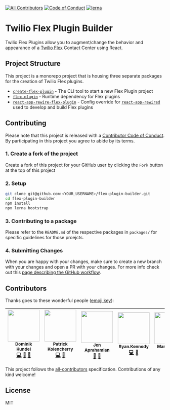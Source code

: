 [![All Contributors](https://img.shields.io/badge/all_contributors-6-orange.svg?style=flat-square)](#contributors)
[![Code of Conduct](https://img.shields.io/badge/%F0%9F%92%96-code%20of%20conduct-ff69b4.svg?style=flat-square)](CODE_OF_CONDUCT.md)
[![lerna](https://img.shields.io/badge/maintained%20with-lerna-cc00ff.svg?style=flat-square)](https://lernajs.io/)

# Twilio Flex Plugin Builder

Twilio Flex Plugins allow you to augment/change the behavior and appearance of a [Twilio Flex](https://www.twilio.com/flex) Contact Center using React.

## Project Structure

This project is a monorepo project that is housing three separate packages for the creation of Twilio Flex plugins.

- [`create-flex-plugin`](packages/create-flex-plugin) - The CLI tool to start a new Flex Plugin project
- [`flex-plugin`](packages/flex-plugin) - Runtime dependency for Flex plugins
- [`react-app-rewire-flex-plugin`](packages/react-app-rewire-flex-plugin) - Config override for [`react-app-rewired`](https://npm.im/react-app-rewired) used to develop and build Flex plugins

## Contributing

Please note that this project is released with a [Contributor Code of Conduct](CODE_OF_CONDUCT.md). By participating in this project you agree to abide by its terms.

### 1. Create a fork of the project

Create a fork of this project for your GitHub user by clicking the `Fork` button at the top of this project

### 2. Setup

```bash
git clone git@github.com:<YOUR_USERNAME>/flex-plugin-builder.git
cd flex-plugin-builder
npm install
npx lerna bootstrap
```

### 3. Contributing to a package

Please refer to the `README.md` of the respective packages in `packages/` for specific guidelines for those proejcts.

### 4. Submitting Changes

When you are happy with your changes, make sure to create a new branch with your changes and open a PR with your changes. For more info check out this [page describing the GitHub workflow](https://guides.github.com/introduction/flow/).

## Contributors

Thanks goes to these wonderful people ([emoji key](https://github.com/kentcdodds/all-contributors#emoji-key)):

<!-- ALL-CONTRIBUTORS-LIST:START - Do not remove or modify this section -->
<!-- prettier-ignore -->
| [<img src="https://avatars3.githubusercontent.com/u/1505101?v=4" width="100px;"/><br /><sub><b>Dominik Kundel</b></sub>](https://dkundel.com)<br />[💻](https://github.com/twilio/flex-plugin-builder/commits?author=dkundel "Code") [📖](https://github.com/twilio/flex-plugin-builder/commits?author=dkundel "Documentation") [🤔](#ideas-dkundel "Ideas, Planning, & Feedback") | [<img src="https://avatars0.githubusercontent.com/u/3395618?v=4" width="100px;"/><br /><sub><b>Patrick Kolencherry</b></sub>](https://github.com/kolencherry)<br />[💻](https://github.com/twilio/flex-plugin-builder/commits?author=kolencherry "Code") [🐛](https://github.com/twilio/flex-plugin-builder/issues?q=author%3Akolencherry "Bug reports") | [<img src="https://avatars0.githubusercontent.com/u/1070220?v=4" width="100px;"/><br /><sub><b>Jen Aprahamian</b></sub>](http://twitter.com/jennifermarie)<br />[🐛](https://github.com/twilio/flex-plugin-builder/issues?q=author%3Ajennifermarie "Bug reports") [📖](https://github.com/twilio/flex-plugin-builder/commits?author=jennifermarie "Documentation") | [<img src="https://avatars3.githubusercontent.com/u/218683?v=4" width="100px;"/><br /><sub><b>Ryan Kennedy</b></sub>](https://github.com/theryankennedy)<br />[💻](https://github.com/twilio/flex-plugin-builder/commits?author=theryankennedy "Code") [🤔](#ideas-theryankennedy "Ideas, Planning, & Feedback") | [<img src="https://avatars3.githubusercontent.com/u/2159342?v=4" width="100px;"/><br /><sub><b>Martin Amps</b></sub>](https://ma.rtin.so)<br />[💻](https://github.com/twilio/flex-plugin-builder/commits?author=MartinAmps "Code") [🤔](#ideas-MartinAmps "Ideas, Planning, & Feedback") | [<img src="https://avatars0.githubusercontent.com/u/8806300?v=4" width="100px;"/><br /><sub><b>Andrea SonnY</b></sub>](https://andreasonny83.github.io)<br />[💻](https://github.com/twilio/flex-plugin-builder/commits?author=andreasonny83 "Code") [⚠️](https://github.com/twilio/flex-plugin-builder/commits?author=andreasonny83 "Tests") |
| :---: | :---: | :---: | :---: | :---: | :---: |
<!-- ALL-CONTRIBUTORS-LIST:END -->

This project follows the [all-contributors](https://github.com/kentcdodds/all-contributors) specification. Contributions of any kind welcome!

## License

MIT
